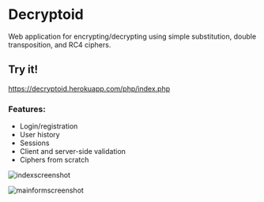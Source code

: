 # Decryptoid
Web application for encrypting/decrypting using simple substitution, double transposition, and RC4 ciphers.

## Try it!
https://decryptoid.herokuapp.com/php/index.php

### Features:
  * Login/registration
  * User history
  * Sessions
  * Client and server-side validation
  * Ciphers from scratch

![indexscreenshot](https://user-images.githubusercontent.com/25027010/57492027-14aa7900-7274-11e9-846b-517eec6c1e68.png)

![mainformscreenshot](https://user-images.githubusercontent.com/25027010/57492023-12481f00-7274-11e9-87e8-a3d0f89d0ad4.png)
